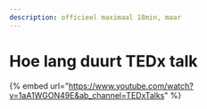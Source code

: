 ```yaml
---
description: officieel maximaal 18min, maar
---
```


# Hoe lang duurt TEDx talk

{% embed url="https://www.youtube.com/watch?v=1aA1WGON49E&ab_channel=TEDxTalks" %}
